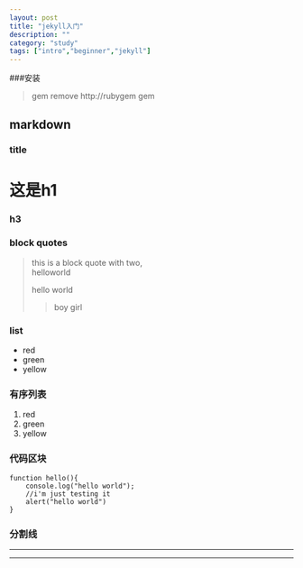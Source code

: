 ```yaml
---
layout: post
title: "jekyll入门"
description: ""
category: "study"
tags: ["intro","beginner","jekyll"]
---
```


###安装

> gem remove http://rubygem
> gem 

## markdown

### title
# 这是h1
### h3 #

### block quotes

> this is a block quote with two, <br>
> helloworld
>
> hello world
>
>> boy
>> girl


### list

* red
* green
* yellow

### 有序列表
1. red
2. green
1. yellow

### 代码区块

    function hello(){
        console.log("hello world");
        //i'm just testing it
        alert("hello world")
    }


### 分割线

____

* * *
